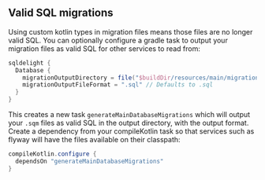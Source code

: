 ## Valid SQL migrations

Using custom kotlin types in migration files means those files are no longer valid SQL.
You can optionally configure a gradle task to output your migration files as valid SQL for other
services to read from:

```groovy
sqldelight {
  Database {
    migrationOutputDirectory = file("$buildDir/resources/main/migrations")
    migrationOutputFileFormat = ".sql" // Defaults to .sql
  }
}
```

This creates a new task `generateMainDatabaseMigrations` which will output your `.sqm` files as
valid SQL in the output directory, with the output format. Create a dependency from your
compileKotlin task so that services such as flyway will have the files available on their
classpath:

```groovy
compileKotlin.configure {
  dependsOn "generateMainDatabaseMigrations"
}
```